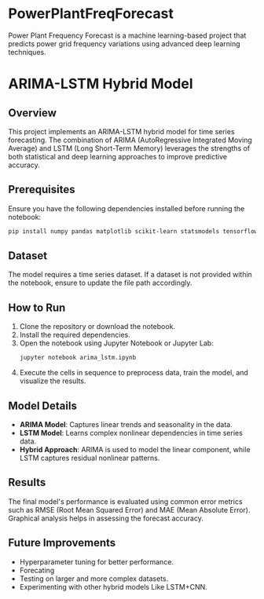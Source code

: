 # PowerPlantFreqForecast
Power Plant Frequency Forecast is a machine learning-based project that predicts power grid frequency variations using advanced deep learning techniques.

# ARIMA-LSTM Hybrid Model

## Overview

This project implements an ARIMA-LSTM hybrid model for time series forecasting. The combination of ARIMA (AutoRegressive Integrated Moving Average) and LSTM (Long Short-Term Memory) leverages the strengths of both statistical and deep learning approaches to improve predictive accuracy.

## Prerequisites

Ensure you have the following dependencies installed before running the notebook:

```bash
pip install numpy pandas matplotlib scikit-learn statsmodels tensorflow keras
```

## Dataset

The model requires a time series dataset. If a dataset is not provided within the notebook, ensure to update the file path accordingly.

## How to Run

1. Clone the repository or download the notebook.
2. Install the required dependencies.
3. Open the notebook using Jupyter Notebook or Jupyter Lab:
   ```bash
   jupyter notebook arima_lstm.ipynb
   ```
4. Execute the cells in sequence to preprocess data, train the model, and visualize the results.

## Model Details

- **ARIMA Model**: Captures linear trends and seasonality in the data.
- **LSTM Model**: Learns complex nonlinear dependencies in time series data.
- **Hybrid Approach**: ARIMA is used to model the linear component, while LSTM captures residual nonlinear patterns.

## Results

The final model's performance is evaluated using common error metrics such as RMSE (Root Mean Squared Error) and MAE (Mean Absolute Error). Graphical analysis helps in assessing the forecast accuracy.

## Future Improvements

- Hyperparameter tuning for better performance.
- Forecating
- Testing on larger and more complex datasets.
- Experimenting with other hybrid models Like LSTM+CNN.


